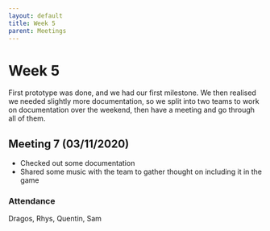 ```yaml
---
layout: default
title: Week 5
parent: Meetings
---
```


# Week 5

First prototype was done, and we had our first milestone. We then realised we needed slightly more documentation, so we split into two teams to work on documentation over the weekend, then have a meeting and go through all of them.

## Meeting 7 (03/11/2020)

* Checked out some documentation
* Shared some music with the team to gather thought on including it in the game

### Attendance

Dragos, Rhys, Quentin, Sam
